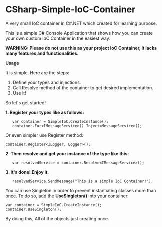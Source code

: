 # CSharp-Simple-IoC-Container
A very small IoC container in C#.NET which created for learning purpose.

This is a simple C# Console Application that shows how you can create your own custom IoC Container in the easiest way.

**WARNING: Please do not use this as your project IoC Container,  It lacks many features and functionalities.**


**Usage**

It is simple, Here are the steps:
1. Define your types and injections.
2. Call Resolve method of the container to get desired implementation.
3. Use it!

So let's get started!

**1. Register your types like as follows:**

       var container = SimpleIoC.CreateInstance();
       container.For<IMessageService>().Inject<MessageService>();

Or even simpler use Register method:

    container.Register<ILogger, Logger>();
           
**2. Then resolve and get your instance of the type like this:**

       var resolvedService = container.Resolve<IMessageService>();

**3. It's done! Enjoy it.**

       resolvedService.SendMessage("This is a simple IoC Container!");
    
You can use Singleton in order to prevent instantiating classes more than once. To do so, add the **UseSingleton()** into your container:

    var container = SimpleIoC.CreateInstance();
    container.UseSingleton();

By doing this, All of the objects just creating once.

